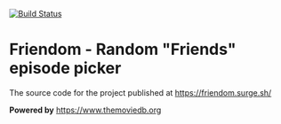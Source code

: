 [![Build Status](https://travis-ci.org/aimed/friendom.svg?branch=master)](https://travis-ci.org/aimed/friendom)

# Friendom - Random "Friends" episode picker
The source code for the project published at https://friendom.surge.sh/

**Powered by** https://www.themoviedb.org
